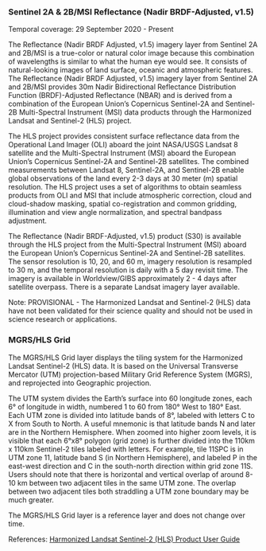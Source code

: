 ### Sentinel 2A & 2B/MSI Reflectance (Nadir BRDF-Adjusted, v1.5)
Temporal coverage: 29 September 2020 - Present

The Reflectance (Nadir BRDF Adjusted, v1.5) imagery layer from Sentinel 2A and 2B/MSI is a true-color or natural color image because this combination of wavelengths is similar to what the human eye would see. It consists of natural-looking images of land surface, oceanic and atmospheric features. The Reflectance (Nadir BRDF Adjusted, v1.5) imagery layer from Sentinel 2A and 2B/MSI provides 30m Nadir Bidirectional Reflectance Distribution Function (BRDF)-Adjusted Reflectance (NBAR) and is derived from a combination of the European Union’s Copernicus Sentinel-2A and Sentinel-2B Multi-Spectral Instrument (MSI) data products through the Harmonized Landsat and Sentinel-2 (HLS) project.

The HLS project provides consistent surface reflectance data from the Operational Land Imager (OLI) aboard the joint NASA/USGS Landsat 8 satellite and the Multi-Spectral Instrument (MSI) aboard the European Union’s Copernicus Sentinel-2A and Sentinel-2B satellites. The combined measurements between Landsat 8, Sentinel-2A, and Sentinel-2B enable global observations of the land every 2-3 days at 30 meter (m) spatial resolution. The HLS project uses a set of algorithms to obtain seamless products from OLI and MSI that include atmospheric correction, cloud and cloud-shadow masking, spatial co-registration and common gridding, illumination and view angle normalization, and spectral bandpass adjustment.

The Reflectance (Nadir BRDF-Adjusted, v1.5) product (S30) is available through the HLS project from the Multi-Spectral Instrument (MSI) aboard the European Union’s Copernicus Sentinel-2A and Sentinel-2B satellites. The sensor resolution is 10, 20, and 60 m, imagery resolution is resampled to 30 m, and the temporal resolution is daily with a 5 day revisit time. The imagery is available in Worldview/GIBS approximately 2 - 4 days after satellite overpass. There is a separate Landsat imagery layer available.

Note: PROVISIONAL - The Harmonized Landsat and Sentinel-2 (HLS) data have not been validated for their science quality and should not be used in science research or applications.

### MGRS/HLS Grid
The MGRS/HLS Grid layer displays the tiling system for the Harmonized Landsat Sentinel-2 (HLS) data. It is based on the Universal Transverse Mercator (UTM) projection-based Military Grid Reference System (MGRS), and reprojected into Geographic projection.

The UTM system divides the Earth’s surface into 60 longitude zones, each 6° of longitude in width, numbered 1 to 60 from 180° West to 180° East. Each UTM zone is divided into latitude bands of 8°, labeled with letters C to X from South to North. A useful mnemonic is that latitude bands N and later are in the Northern Hemisphere. When zoomed into higher zoom levels, it is visible that each 6°x8° polygon (grid zone) is further divided into the 110km x 110km Sentinel-2 tiles labeled with letters. For example, tile 11SPC is in UTM zone 11, latitude band S (in Northern Hemisphere), and labeled P in the east-west direction and C in the south-north direction within grid zone 11S. Users should note that there is horizontal and vertical overlap of around 8-10 km between two adjacent tiles in the same UTM zone. The overlap between two adjacent tiles both straddling a UTM zone boundary may be much greater.

The MGRS/HLS Grid layer is a reference layer and does not change over time.

References: [Harmonized Landsat Sentinel-2 (HLS) Product User Guide](https://lpdaac.usgs.gov/documents/878/HLS_User_Guide_V15_provisional.pdf)